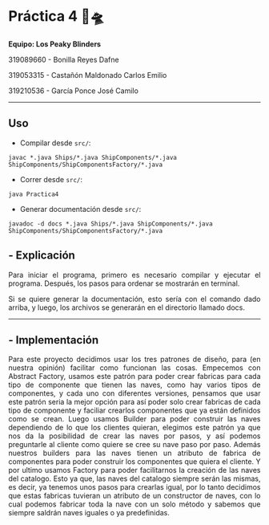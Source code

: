 # **Práctica 4** 🚀🛸

**Equipo: Los Peaky Blinders**

319089660 - Bonilla Reyes Dafne

319053315 - Castañón Maldonado Carlos Emilio

319210536 - García Ponce José Camilo

---

## **Uso**

- Compilar desde `src/`:

```
javac *.java Ships/*.java ShipComponents/*.java ShipComponents/ShipComponentsFactory/*.java
```

- Correr desde `src/`:

```
java Practica4
```

- Generar documentación desde `src/`:

```
javadoc -d docs *.java Ships/*.java ShipComponents/*.java ShipComponents/ShipComponentsFactory/*.java
```

## **- Explicación**

<div align="justify">
Para iniciar el programa, primero es necesario compilar y ejecutar el programa. Después, los pasos para ordenar se mostrarán en terminal. 
        
Si se quiere generar la documentación, esto sería con el comando dado arriba, y luego, los archivos se generarán en el directorio llamado docs.
</div>

---

## **- Implementación**

<div align="justify">
Para este proyecto decidimos usar los tres patrones de diseño, para (en nuestra opinión) facilitar como funcionan las cosas. 
Empecemos con Abstract Factory, usamos este patrón para poder crear fabricas para cada tipo de componente que tienen las naves, como hay varios tipos de componentes, y cada uno con diferentes versiones, pensamos que usar este patrón seria la mejor opción para así poder solo crear fabricas de cada tipo de componente y faciliar crearlos componentes que ya están definidos como se crean. 
Luego usamos Builder para poder construir las naves dependiendo de lo que los clientes quieran, elegimos este patrón ya que nos da la posibilidad de crear las naves por pasos, y así podemos preguntarle al cliente como quiere se cree su nave paso por paso. Además nuestros builders para las naves tienen un atributo de fabrica de componentes para poder construir los componentes que quiera el cliente. 
Y por ultimo usamos Factory para poder facilitarnos la creación de las naves del catalogo. Esto ya que, las naves del catalogo siempre serán las mismas, es decir, ya tenemos unos pasos para crearlas igual, por lo tanto decidimos que estas fabricas tuvieran un atributo de un constructor de naves, con lo cual podemos fabricar toda la nave con un solo método y sabemos que siempre saldrán naves iguales o ya predefinidas.

</div>
